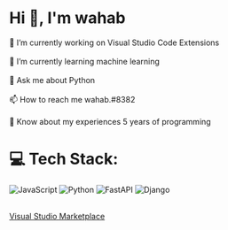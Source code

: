 
<h1 align="left">Hi 👋, I'm wahab</h1>
🔭 I’m currently working on Visual Studio Code Extensions <br><br>🌱 I’m currently learning machine learning<br><br>💬 Ask me about Python<br><br>📫 How to reach me wahab.#8382<br><br>📄 Know about my experiences 5 years of programming

# 💻 Tech Stack:

![JavaScript](https://img.shields.io/badge/javascript-%23323330.svg?style=for-the-badge&logo=javascript&logoColor=%23F7DF1E) ![Python](https://img.shields.io/badge/python-3670A0?style=for-the-badge&logo=python&logoColor=ffdd54) ![FastAPI](https://img.shields.io/badge/fastapi-005571?style=for-the-badge&logo=fastapi&logoColor=white) ![Django](https://img.shields.io/badge/django-%23092E20.svg?style=for-the-badge&logo=django&logoColor=white) 


<br>
<a href="https://marketplace.visualstudio.com/publishers/magabde">Visual Studio Marketplace</a>

